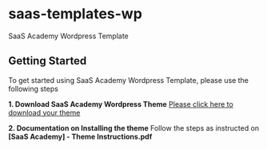 # saas-templates-wp
SaaS Academy Wordpress Template


Getting Started
---------------

To get started using SaaS Academy Wordpress Template, please use the following steps 

**1. Download SaaS Academy Wordpress Theme**
[Please click here to download your theme](https://saasacademy.github.io/saas-template-wp/SaaS%20Academy%20Wordpress%20Theme.zip)

**2. Documentation on Installing the theme**
Follow the steps as instructed on **[SaaS Academy] - Theme Instructions.pdf**



